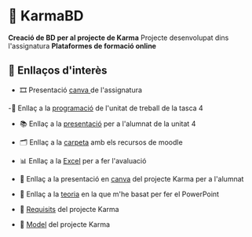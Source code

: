 # 🌟 KarmaBD
**Creació de BD per al projecte de Karma**
Projecte desenvolupat dins l'assignatura **Plataformes de formació online**


## 📎 Enllaços d'interès

- 🎞️ Presentació <a href="https://www.canva.com/design/DAGoMdWtkXo/JVEK9v9yRiaw9XtaEJFWcA/view?utm_content=DAGoMdWtkXo&utm_campaign=designshare&utm_medium=link2&utm_source=uniquelinks&utlId=h2e0cdb44bb" target="_blank">canva </a> de l'assignatura

-🧩 Enllaç a la <a href="https://www.canva.com/design/DAGnH4-Uxgw/XiSuIAyTJHAgVWtqnNY-aA/edit?utm_content=DAGnH4-Uxgw&utm_campaign=designshare&utm_medium=link2&utm_source=sharebutton" target="_blank">programació</a> de l'unitat de treball de la tasca 4

- 📚 Enllaç a la <a href="https://github.com/ReinaPA/KarmaBD/blob/main/recursos/U4%20Creaci%C3%B3%20de%20Bases%20de%20Dades.pdf">presentació</a> per a l'alumnat de la unitat 4

- 🗂️ Enllaç a la <a href="https://github.com/ReinaPA/KarmaBD/tree/main/moodle" target="_blank">carpeta</a> amb els recursos de moodle

- 📊 Enllaç a la <a href="https://github.com/ReinaPA/KarmaBD/blob/main/Avaluacio/Plantilla%20avaluaci%C3%B3%20x%20grup%20BBDD.xlsx" target="_blank"> Excel</a> per a fer l'avaluació

- 🧠 Enllaç a la presentació en <a href="https://www.canva.com/design/DAGp2Mwp-9w/laLS-ZxqxcdOcGI_2wZQ6w/edit?utm_content=DAGp2Mwp-9w&utm_campaign=designshare&utm_medium=link2&utm_source=sharebutton" target="_blank">canva</a> del projecte Karma per a l'alumnat

- 📖 Enllaç a la <a href="https://bbdd.codeandcoke.com/apuntes:diseno" target="_blank">teoria</a> en la que m'he basat per fer el PowerPoint

- 🔧 <a href="" target="_blank">Requisits</a> del projecte Karma

- 🧱 <a href="" target="_blank">Model</a> del projecte Karma